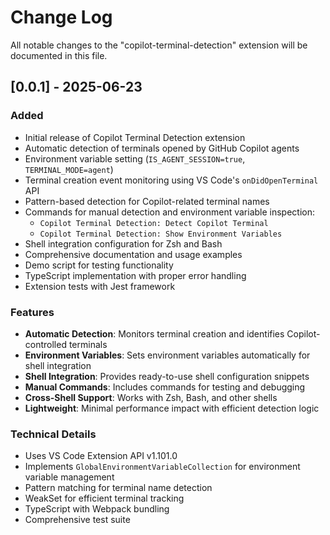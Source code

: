 # Change Log

All notable changes to the "copilot-terminal-detection" extension will be documented in this file.

## [0.0.1] - 2025-06-23

### Added
- Initial release of Copilot Terminal Detection extension
- Automatic detection of terminals opened by GitHub Copilot agents
- Environment variable setting (`IS_AGENT_SESSION=true`, `TERMINAL_MODE=agent`)
- Terminal creation event monitoring using VS Code's `onDidOpenTerminal` API
- Pattern-based detection for Copilot-related terminal names
- Commands for manual detection and environment variable inspection:
  - `Copilot Terminal Detection: Detect Copilot Terminal`
  - `Copilot Terminal Detection: Show Environment Variables`
- Shell integration configuration for Zsh and Bash
- Comprehensive documentation and usage examples
- Demo script for testing functionality
- TypeScript implementation with proper error handling
- Extension tests with Jest framework

### Features
- **Automatic Detection**: Monitors terminal creation and identifies Copilot-controlled terminals
- **Environment Variables**: Sets environment variables automatically for shell integration
- **Shell Integration**: Provides ready-to-use shell configuration snippets
- **Manual Commands**: Includes commands for testing and debugging
- **Cross-Shell Support**: Works with Zsh, Bash, and other shells
- **Lightweight**: Minimal performance impact with efficient detection logic

### Technical Details
- Uses VS Code Extension API v1.101.0
- Implements `GlobalEnvironmentVariableCollection` for environment variable management
- Pattern matching for terminal name detection
- WeakSet for efficient terminal tracking
- TypeScript with Webpack bundling
- Comprehensive test suite